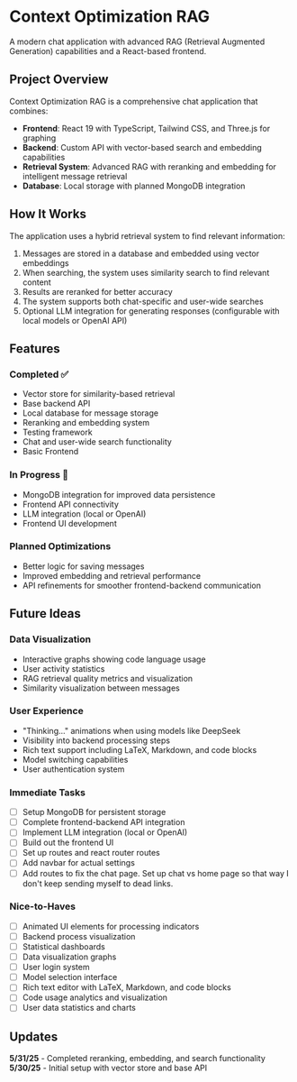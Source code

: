 # Context Optimization RAG

A modern chat application with advanced RAG (Retrieval Augmented Generation) capabilities and a React-based frontend.

## Project Overview

Context Optimization RAG is a comprehensive chat application that combines:

- **Frontend**: React 19 with TypeScript, Tailwind CSS, and Three.js for graphing
- **Backend**: Custom API with vector-based search and embedding capabilities
- **Retrieval System**: Advanced RAG with reranking and embedding for intelligent message retrieval
- **Database**: Local storage with planned MongoDB integration

## How It Works

The application uses a hybrid retrieval system to find relevant information:

1. Messages are stored in a database and embedded using vector embeddings
2. When searching, the system uses similarity search to find relevant content
3. Results are reranked for better accuracy
4. The system supports both chat-specific and user-wide searches
5. Optional LLM integration for generating responses (configurable with local models or OpenAI API)

## Features

### Completed ✅

- Vector store for similarity-based retrieval
- Base backend API
- Local database for message storage
- Reranking and embedding system
- Testing framework
- Chat and user-wide search functionality
- Basic Frontend 

### In Progress 🔄

- MongoDB integration for improved data persistence
- Frontend API connectivity
- LLM integration (local or OpenAI)
- Frontend UI development

### Planned Optimizations

- Better logic for saving messages
- Improved embedding and retrieval performance
- API refinements for smoother frontend-backend communication

## Future Ideas

### Data Visualization

- Interactive graphs showing code language usage
- User activity statistics
- RAG retrieval quality metrics and visualization
- Similarity visualization between messages

### User Experience

- "Thinking..." animations when using models like DeepSeek
- Visibility into backend processing steps
- Rich text support including LaTeX, Markdown, and code blocks
- Model switching capabilities
- User authentication system

### Immediate Tasks

- [ ] Setup MongoDB for persistent storage
- [ ] Complete frontend-backend API integration
- [ ] Implement LLM integration (local or OpenAI)
- [ ] Build out the frontend UI
- [ ] Set up routes and react router routes
- [ ] Add navbar for actual settings
- [ ] Add routes to fix the chat page. Set up chat vs home page so that way I don't keep sending myself to dead links.

### Nice-to-Haves

- [ ] Animated UI elements for processing indicators
- [ ] Backend process visualization
- [ ] Statistical dashboards
- [ ] Data visualization graphs
- [ ] User login system
- [ ] Model selection interface
- [ ] Rich text editor with LaTeX, Markdown, and code blocks
- [ ] Code usage analytics and visualization
- [ ] User data statistics and charts

## Updates

**5/31/25** - Completed reranking, embedding, and search functionality  
**5/30/25** - Initial setup with vector store and base API
